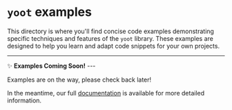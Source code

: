 # `yoot` examples

This directory is where you'll find concise code examples demonstrating specific techniques and features of the `yoot` library. These examples are designed to help you learn and adapt code snippets for your own projects.

---

✨ **Examples Coming Soon!** ---

Examples are on the way, please check back later!

In the meantime, our full [documentation](../docs) is available for more detailed information.
